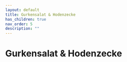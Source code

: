```yaml
---
layout: default
title: Gurkensalat & Hodenzecke
has_children: true
nav_order: 5
description: ""
---
```


# Gurkensalat & Hodenzecke